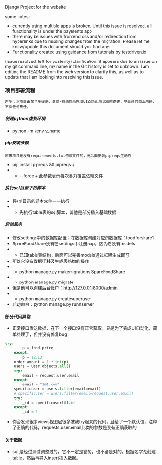 Django Project for the website

some notes:
 * currently using multiple apps is broken. Until this issue is resolved, all functionality is under the payments app
 * there may be issues with frontend css and/or redirection from hyperlinks due to missing changes from the migration. Please let me know/update this document should you find any.
 * Functionality created using guidance from tutorials by testdriven.io

 
 (issue resolved, left for posterity) clarification: it appears due to an issue on my git command line, my name in the Git history is set to unknown. I am editing the README from the web version to clarify this, as well as to update that I am looking into resolving this issue.

 
### 项目部署流程
```
声明：本项目由某学生提供，兼职-有偿帮他完成UI自动化测试框架搭建，不做任何商业用途，不负任何责任。
```

##### 创建python虚拟环境

- python -m venv  v_name


##### pip安装依赖
```
原来项目是没有requirements.txt依赖文件的，是后面安装pipreqs生成的
```
- pip install pipreqs && pipreqs ./
- - --force # 此参数表示每次暴力覆盖依赖文件

##### 执行sql目录下的脚本
- 将sql目录的脚本文件一一执行
- - 先执行table表的sql脚本，其他是部分插入基础数据

##### 启动服务
- 修改settings中的数据库配置；在数据库创建对应的数据库：foodforshare1
- SpareFoodShare没有在settings中注册app，因为它没有models
- - 已知table表结构，后面可以完善models通过框架生成即可
- 所以它没有数据迁移及生成表结构的操作
- - python manage.py makemigrations SpareFoodShare
- - python manage.py migrate 
- 但是他可以创建后台账户：http://127.0.0.1:8000/admin
- - python manage.py createsuperuser
- 启动命令：python manage.py runnserver

#### 部分代码异常
- 正常接口发送数据，在下一个接口没有正常获取，只是为了完成UI自动化，简单处理了，但并没有修复bug

```python
try:
        p = food.price
    except:
        p = 12.13
    order_amount = 1 * int(p)
    users = User.objects.all()
    try:
        email = request.user.email
    except:
        email = "1@1.com"
    specificuser = users.filter(email=email)
    # specificuser = users.filter(email=request.user.email)
    try:
        _id = specificuser[0].id
    except:
        _id = 2
```
- 你会发现很多views视图层很多被我try起来的代码，且给了一个默认值，注释了正确的代码，requests.user.email此类的参数是没有正确获取的

#### 关于数据
- sql 是经过测试调整过的，它不一定是错的，也不全是对的。根据名字先创建table，然后再导入insert插入数据。